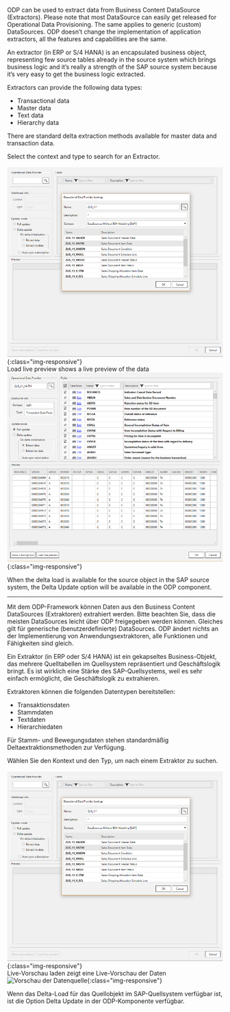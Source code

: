 ODP can be used to extract data from  Business Content DataSource (Extractors). 
Please note that most DataSource can easily get released for Operational Data Provisioning. 
The same applies to generic (custom) DataSources. ODP doesn’t change the implementation of application extractors, all the features and capabilities are the same. 

An extractor (in ERP or S/4 HANA) is an encapsulated business object, representing few source tables already in the source system  which brings business logic and it’s really a strength of the SAP source system because it’s very easy to get the business logic extracted. 

Extractors can provide the following data types:
- Transactional data
- Master data
- Text data
- Hierarchy data

There are standard delta extraction methods available for master data and transaction data. 

Select the context and type to search for an Extractor. <br/>
<br/>
![Datasource Sales Document Item Data (2LIS_11_VAITM)](/img/content/odp/odp-datasource-2lis-11-vaitm-01.png){:class="img-responsive"}
<br/>
Load live preview shows a live preview of the data <br/>
![Datasource Preview](/img/content/odp/odp-datasource-2lis-11-vaitm-02-preview.png){:class="img-responsive"}

When the delta load is available for the source object in the SAP source system, the Delta Update option will be available in the ODP component. 

***************

Mit dem ODP-Framework können Daten aus den Business Content DataSources (Extraktoren) extrahiert werden. 
Bitte beachten Sie, dass die meisten DataSources leicht über ODP freigegeben werden können. 
Gleiches gilt für generische (benutzerdefinierte) DataSources. ODP ändert nichts an der Implementierung von Anwendungsextraktoren, alle Funktionen und Fähigkeiten sind gleich. 

Ein Extraktor (in ERP oder S/4 HANA) ist ein gekapseltes Business-Objekt, das mehrere Quelltabellen im Quellsystem repräsentiert und Geschäftslogik bringt. Es ist wirklich eine Stärke des SAP-Quellsystems, weil es sehr einfach ermöglicht, die Geschäftslogik zu extrahieren. 

Extraktoren können die folgenden Datentypen bereitstellen:
- Transaktionsdaten
- Stammdaten
- Textdaten
- Hierarchiedaten

Für Stamm- und Bewegungsdaten stehen standardmäßig Deltaextraktionsmethoden zur Verfügung. 

Wählen Sie den Kontext und den Typ, um nach einem Extraktor zu suchen. <br/>
<br/>
![Datenquelle Verkaufsbeleg Positionsdaten (2LIS_11_VAITM)](/img/content/odp/odp-datasource-2lis-11-vaitm-01.png){:class="img-responsive"}
<br/>
Live-Vorschau laden zeigt eine Live-Vorschau der Daten <br/>
![Vorschau der Datenquelle](/img/content/odp/odp/odp-datasource-2lis-11-vaitm-02-preview.png){:class="img-responsive"}

Wenn das Delta-Load für das Quellobjekt im SAP-Quellsystem verfügbar ist, ist die Option Delta Update in der ODP-Komponente verfügbar. 